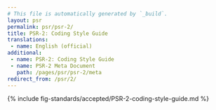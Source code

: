 ```yaml
---
# This file is automatically generated by `_build`.
layout: psr
permalink: psr/psr-2/
title: PSR-2: Coding Style Guide
translations:
 - name: English (official)
additional:
 - name: PSR-2: Coding Style Guide
 - name: PSR-2 Meta Document
   path: /pages/psr/psr-2/meta
redirect_from: /psr/2/
---
```


{% include fig-standards/accepted/PSR-2-coding-style-guide.md %}